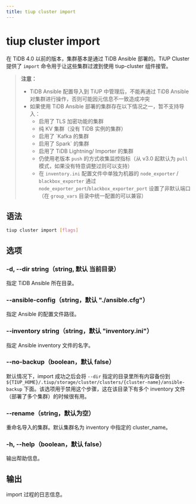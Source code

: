 ```yaml
---
title: tiup cluster import
---
```


# tiup cluster import

在 TiDB 4.0 以前的版本，集群基本是通过 TiDB Ansible 部署的。TiUP Cluster 提供了 `import` 命令用于让这些集群过渡到使用 tiup-cluster 组件接管。

> **注意：**
>
> + TiDB Ansible 配置导入到 TiUP 中管理后，不能再通过 TiDB Ansible 对集群进行操作，否则可能因元信息不一致造成冲突
> + 如果使用 TiDB Ansible 部署的集群存在以下情况之一，暂不支持导入：
>     + 启用了 TLS 加密功能的集群
>     + 纯 KV 集群（没有 TiDB 实例的集群）
>     + 启用了 `Kafka 的集群
>     + 启用了 Spark` 的集群
>     + 启用了 TiDB Lightning/ Importer 的集群
>     + 仍使用老版本 `push` 的方式收集监控指标（从 v3.0 起默认为 `pull` 模式，如果没有特意调整过则可以支持）
>     + 在 `inventory.ini` 配置文件中单独为机器的 `node_exporter` / `blackbox_exporter` 通过 `node_exporter_port`/`blackbox_exporter_port` 设置了非默认端口（在 `group_vars` 目录中统一配置的可以兼容）

## 语法

```sh
tiup cluster import [flags]
```

## 选项

### -d, --dir string（string, 默认 当前目录）

指定 TiDB Ansible 所在目录。

### --ansible-config（string，默认 "./ansible.cfg"）

指定 Ansible 的配置文件路径。

### --inventory string（string，默认 "inventory.ini"）

指定 Ansible inventory 文件的名字。

### --no-backup（boolean，默认 false）

默认情况下，import 成功之后会将 `--dir` 指定的目录里所有内容备份到 `${TIUP_HOME}/.tiup/storage/cluster/clusters/{cluster-name}/ansible-backup` 下面。该选项用于禁用这个步骤，这在该目录下有多个 inventory 文件（部署了多个集群）的时候很有用。

### --rename（string，默认为空）

重命名导入的集群。默认集群名为 inventory 中指定的 cluster_name。

### -h, --help（boolean，默认 false）

输出帮助信息。

## 输出

import 过程的日志信息。
